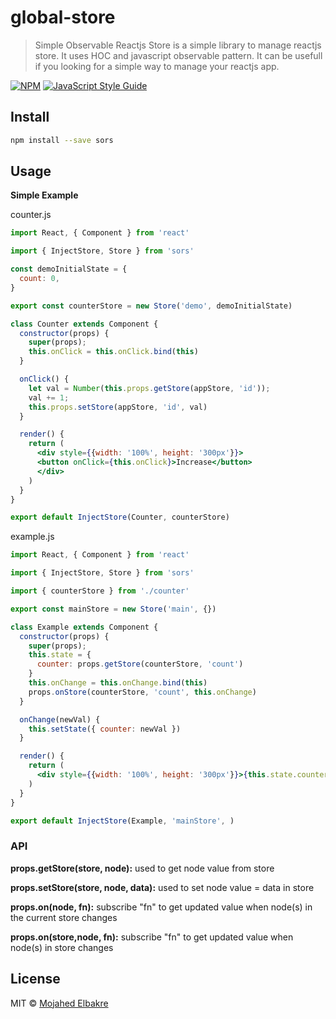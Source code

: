 # global-store

> Simple Observable Reactjs Store is a simple library to manage reactjs store. It uses HOC and javascript observable pattern. It can be usefull if you looking for a simple way to manage your reactjs app.

[![NPM](https://img.shields.io/npm/v/global-store.svg)](https://www.npmjs.com/package/global-store) [![JavaScript Style Guide](https://img.shields.io/badge/code_style-standard-brightgreen.svg)](https://standardjs.com)

## Install

```bash
npm install --save sors
```

## Usage
**Simple Example**

counter.js
```jsx
import React, { Component } from 'react'

import { InjectStore, Store } from 'sors'

const demoInitialState = {
  count: 0,
}

export const counterStore = new Store('demo', demoInitialState)

class Counter extends Component {
  constructor(props) {
    super(props);
    this.onClick = this.onClick.bind(this)
  }

  onClick() {
    let val = Number(this.props.getStore(appStore, 'id'));
    val += 1;
    this.props.setStore(appStore, 'id', val)
  }

  render() {
    return (
      <div style={{width: '100%', height: '300px'}}>
      <button onClick={this.onClick}>Increase</button>
      </div>
    )
  }
}

export default InjectStore(Counter, counterStore)
```

example.js
```jsx
import React, { Component } from 'react'

import { InjectStore, Store } from 'sors'

import { counterStore } from './counter'

export const mainStore = new Store('main', {})

class Example extends Component {
  constructor(props) {
    super(props);
    this.state = {
      counter: props.getStore(counterStore, 'count')
    }
    this.onChange = this.onChange.bind(this)
    props.onStore(counterStore, 'count', this.onChange)
  }

  onChange(newVal) {
    this.setState({ counter: newVal })
  }

  render() {
    return (
      <div style={{width: '100%', height: '300px'}}>{this.state.counter}</div>
    )
  }
}

export default InjectStore(Example, 'mainStore', )
```

### API

**props.getStore(store, node):** used to get node value from store

**props.setStore(store, node, data):** used to set node value = data in store

**props.on(node, fn):** subscribe "fn" to get updated value when node(s) in the current store changes

**props.on(store,node, fn):** subscribe "fn" to get updated value when node(s) in store changes


## License

MIT © [Mojahed Elbakre](https://github.com/mmmmoj)
